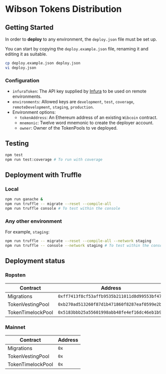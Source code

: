 # Wibson Tokens Distribution

## Getting Started
In order to **deploy** to any environment, the `deploy.json` file must be set up.

You can start by copying the `deploy.example.json` file, renaming it and editing it as suitable.

```bash
cp deploy.example.json deploy.json
vi deploy.json
```

### Configuration
* `infuraToken`: The API key supplied by [Infura](https://infura.io/) to be used on remote environments.
* `environments`: Allowed keys are `development`, `test`, `coverage`, `remoteDevelopment`, `staging`, `production`.
* Environment options:
    * `tokenAddress`: An Ethereum address of an existing `Wibcoin` contract.
    * `mnemonic`: Twelve word mnemonic to create the deployer account.
    * `owner`: Owner of the TokenPools to ve deployed.


## Testing
```bash
npm test
npm run test:coverage # To run with coverage
```

## Deployment with Truffle
### Local
```bash
npm run ganache &
npm run truffle -- migrate --reset --compile-all
npm run truffle console # To test within the console
```

### Any other environment
For example, `staging`:
```bash
npm run truffle -- migrate --reset --compile-all --network staging
npm run truffle -- console --network staging # To test within the console
```

## Deployment status

### Ropsten
| Contract          | Address                                         |
| ----------------- | ----------------------------------------------- |
| Migrations        | `0xff7413f8cf53affb9535b211011d8d99553bf477`    |
| TokenVestingPool  | `0xb270ad513260f87d1b471860f8287eaf0599e2b9`    |
| TokenTimelockPool | `0x5183bbb25a55601998abb48fe4ef16dc46eb1b98`    |

### Mainnet
| Contract          | Address |
| ----------------- | ------- |
| Migrations        | `0x`    |
| TokenVestingPool  | `0x`    |
| TokenTimelockPool | `0x`    |

